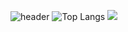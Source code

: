 ![header](https://capsule-render.vercel.app/api?type=waving&color=gradient&height=300&section=header&text=I'm%20Kobe&fontSize=90&fontColor=ffffff)
![Top Langs](https://github-readme-stats.vercel.app/api/top-langs/?username=devKobe24&layout=compact)
<img src = "https://github.com/devKobe24/devKobe24/assets/124736003/4706f36d-e031-430a-9a4a-7005e018ec62">
